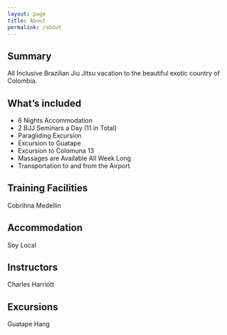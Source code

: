 ```yaml
---
layout: page
title: About
permalink: /about
---
```


## Summary

All Inclusive Brazilian Jiu Jitsu vacation to the beautiful exotic country of Colombia.

## What’s included

* 6 Nights Accommodation
* 2 BJJ Seminars a Day (11 in Total)
* Paragliding Excursion
* Excursion to Guatape
* Excursion to Colomuna 13
* Massages are Available All Week Long
* Transportation to and from the Airport



## Training Facilities

Cobrihna Medellin

## Accommodation
   Soy Local
## Instructors
Charles Harriott
## Excursions
Guatape
Hang
